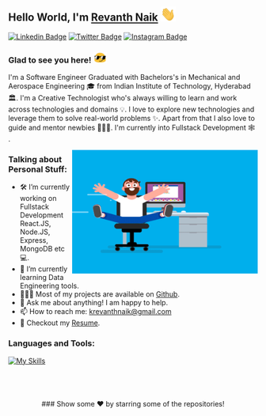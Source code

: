 ## Hello World, I'm [Revanth Naik](https://github.com/revanthsonu/) <img src="https://github.com/singhadarsh0403/singhadarsh0403/blob/master/gifs/Hi.gif" width="30px"></h2>

[![Linkedin Badge](https://img.shields.io/badge/-Revanth%20Nayak-0e76a8?style=flat-square&logo=Linkedin&logoColor=white)](https://www.linkedin.com/in/revanth-nayak/)
[![Twitter Badge](https://img.shields.io/badge/-@revanthsonu007-00acee?style=flat-square&logo=Twitter&logoColor=white)](https://twitter.com/revanthsonu007)
[![Instagram Badge](https://img.shields.io/badge/-@revanth__sonu-e4405f?style=flat-square&logo=Instagram&logoColor=white)](https://www.instagram.com/revanth__sonu/)


### Glad to see you here! <img src="https://github.com/singhadarsh0403/singhadarsh0403/blob/master/gifs/emoji.gif" width="27px"> 

I'm a Software Engineer Graduated with Bachelors's in Mechanical and Aerospace Engineering 🎓 from Indian Institute of Technology, Hyderabad 🏛. I'm a Creative Technologist who's always willing to learn and work across technologies and domains 💡. I love to explore new technologies and leverage them to solve real-world problems ✨. Apart from that I also love to guide and mentor newbies 👨🏻‍💻. I'm currently into Fullstack Development 🕸️ .

<img align="right" height="250" width="375" alt="" src="https://github.com/singhadarsh0403/singhadarsh0403/blob/master/gifs/coder.gif" />

### Talking about Personal Stuff:

- 🛠 I’m currently working on Fullstack Development <br /> React.JS, Node.JS, Express, MongoDB etc 💻.
- 🚀 I’m currently learning Data Engineering tools.
- 👨🏻‍💻 Most of my projects are available on [Github](https://github.com/revanthsonu).
- 💬 Ask me about anything! I am happy to help.
- 📫 How to reach me: krevanthnaik@gmail.com
- 📝 Checkout my [Resume](https://www.linkedin.com/in/revanth-nayak/).

### Languages and Tools:
[![My Skills](https://skillicons.dev/icons?i=cpp,py,r,react,nodejs,netlify,mongodb,express,mysql,js,html,css&perline=5)](https://skillicons.dev)

<!--
<code><img height="25" src="https://raw.githubusercontent.com/github/explore/80688e429a7d4ef2fca1e82350fe8e3517d3494d/topics/cpp/cpp.png" alt="cpp"></code>
<code><img height="25" src="https://raw.githubusercontent.com/github/explore/80688e429a7d4ef2fca1e82350fe8e3517d3494d/topics/html/html.png" alt="html"></code>
<code><img height="25" src="https://raw.githubusercontent.com/github/explore/80688e429a7d4ef2fca1e82350fe8e3517d3494d/topics/css/css.png" alt="css"></code>
<code><img height="25" src="https://raw.githubusercontent.com/github/explore/80688e429a7d4ef2fca1e82350fe8e3517d3494d/topics/javascript/javascript.png" alt="javascript"></code>
<code><img height="25" src="https://raw.githubusercontent.com/github/explore/80688e429a7d4ef2fca1e82350fe8e3517d3494d/topics/nodejs/nodejs.png" alt="nodejs"></code>
<code><img height="25" src="https://raw.githubusercontent.com/github/explore/80688e429a7d4ef2fca1e82350fe8e3517d3494d/topics/npm/npm.png" alt="nodejs"></code>
<code><img height="25" src="https://raw.githubusercontent.com/github/explore/80688e429a7d4ef2fca1e82350fe8e3517d3494d/topics/sql/sql.png" alt="sql"></code>
<code><img height="25" src="https://encrypted-tbn0.gstatic.com/images?q=tbn%3AANd9GcSTTzPAw-55ssm1Im594xYZ9eRQu2JylrkYLg&usqp=CAU" alt="mongodb"></code>
<code><img height="25" src="https://raw.githubusercontent.com/github/explore/80688e429a7d4ef2fca1e82350fe8e3517d3494d/topics/git/git.png" alt="git"></code>
<code><img height="25" src="https://raw.githubusercontent.com/github/explore/80688e429a7d4ef2fca1e82350fe8e3517d3494d/topics/github-api/github-api.png" alt="github"></code>
<code><img height="25" src="https://raw.githubusercontent.com/github/explore/80688e429a7d4ef2fca1e82350fe8e3517d3494d/topics/terminal/terminal.png" alt="terminal"></code>

-->


<img alt="" src="https://github-readme-stats.vercel.app/api?username=revanthsonu&show_icons=true&hide_border=true" />


#

<div align="center">
### Show some ❤️ by starring some of the repositories!

</div>
